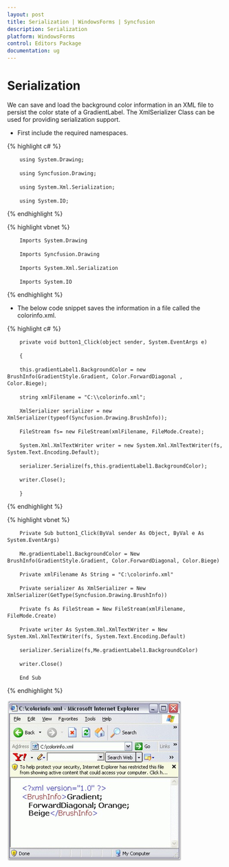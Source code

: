 ```yaml
---
layout: post
title: Serialization | WindowsForms | Syncfusion
description: Serialization
platform: WindowsForms
control: Editors Package
documentation: ug
---
```


# Serialization

We can save and load the background color information in an XML file to persist the color state of a GradientLabel. The XmlSerializer Class can be used for providing serialization support.

*  First include the required namespaces.

{% highlight c# %}
  


		using System.Drawing;

		using Syncfusion.Drawing;

		using System.Xml.Serialization;

		using System.IO;

{% endhighlight %}


{% highlight vbnet %}



		Imports System.Drawing

		Imports Syncfusion.Drawing

		Imports System.Xml.Serialization

		Imports System.IO

{% endhighlight %}


*  The below code snippet saves the information in a file called the colorinfo.xml.


{% highlight c# %}


		private void button1_Click(object sender, System.EventArgs e)

		{

		this.gradientLabel1.BackgroundColor = new BrushInfo(GradientStyle.Gradient, Color.ForwardDiagonal , Color.Biege);

		string xmlFilename = "C:\\colorinfo.xml";

		XmlSerializer serializer = new XmlSerializer(typeof(Syncfusion.Drawing.BrushInfo));

		FileStream fs= new FileStream(xmlFilename, FileMode.Create);

		System.Xml.XmlTextWriter writer = new System.Xml.XmlTextWriter(fs, System.Text.Encoding.Default);

		serializer.Serialize(fs,this.gradientLabel1.BackgroundColor);

		writer.Close();

		}

{% endhighlight %}

{% highlight vbnet %}



		Private Sub button1_Click(ByVal sender As Object, ByVal e As System.EventArgs)

		Me.gradientLabel1.BackgroundColor = New BrushInfo(GradientStyle.Gradient, Color.ForwardDiagonal, Color.Biege)

		Private xmlFilename As String = "C:\colorinfo.xml"

		Private serializer As XmlSerializer = New XmlSerializer(GetType(Syncfusion.Drawing.BrushInfo))

		Private fs As FileStream = New FileStream(xmlFilename, FileMode.Create)

		Private writer As System.Xml.XmlTextWriter = New System.Xml.XmlTextWriter(fs, System.Text.Encoding.Default)

		serializer.Serialize(fs,Me.gradientLabel1.BackgroundColor)

		writer.Close()

		End Sub
		
{% endhighlight %}


 ![](GradientLabel-Images/Overview_img605.jpeg) 
